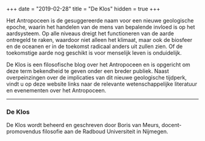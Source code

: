 +++
date = "2019-02-28"
title = "De Klos"
hidden = true
+++

Het Antropoceen is de gesuggereerde naam voor een nieuwe geologische epoche, waarin het handelen van de mens van bepalende invloed is op het aardsysteem. Op alle niveaus dreigt het functioneren van de aarde ontregeld te raken, waardoor niet alleen het klimaat, maar ook de biosfeer en de oceanen er in de toekomst radicaal anders uit zullen zien. Of de toekomstige aarde nog geschikt is voor menselijk leven is onduidelijk.

De Klos is een filosofische blog over het Antropoceen en is opgericht om deze term bekendheid te geven onder een breder publiek. Naast overpeinzingen over de implicaties van dit nieuwe geologische tijdperk, vindt u op deze website links naar de relevante wetenschappelijke literatuur en evenementen over het Antropoceen.

***

### De Klos

De Klos wordt beheerd en geschreven door Boris van Meurs, docent-promovendus filosofie aan de Radboud Universiteit in Nijmegen.
